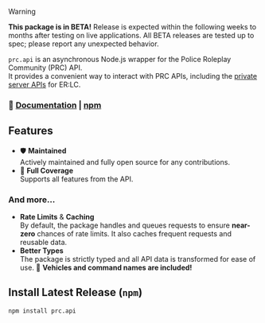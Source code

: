 > [!WARNING]  
> **This package is in BETA!** Release is expected within the following weeks to months after testing on live applications. All BETA releases are tested up to spec; please report any unexpected behavior.

`prc.api` is an asynchronous Node.js wrapper for the Police Roleplay Community (PRC) API.  
It provides a convenient way to interact with PRC APIs, including the [private server APIs](https://apidocs.policeroleplay.community) for ER:LC.

### 📖 [Documentation](https://github.com/TychoTeam/prc.api-js/wiki) | [npm](https://npmjs.com/package/prc.api)

## Features

- 🛡️ **Maintained**  
  Actively maintained and fully open source for any contributions.
- 💫 **Full Coverage**  
  Supports all features from the API.

### And more...

- **Rate Limits** & **Caching**  
  By default, the package handles and queues requests to ensure **near-zero** chances of rate limits. It also caches frequent requests and reusable data.
- **Better Types**  
  The package is strictly typed and all API data is transformed for ease of use. 🎊 **Vehicles and command names are included!**

## Install Latest Release (`npm`)

```sh
npm install prc.api
```
